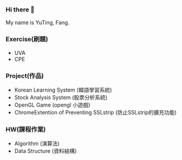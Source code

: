 ### Hi there 👋
My name is YuTing, Fang.   

### Exercise(刷題) 
* UVA
* CPE

### Project(作品)
* Korean Learning System (韓語學習系統)
* Stock Analysis System (股票分析系統)
* OpenGL Game (opengl 小遊戲)
* ChromeExtention of Preventing SSLstrip (防止SSLstrip的擴充功能)

### HW(課程作業)
* Algorithm (演算法)
* Data Structure (資料結構)

<!--
**YuTing-Fang1999/YuTing-Fang1999** is a ✨ _special_ ✨ repository because its `README.md` (this file) appears on your GitHub profile.

Here are some ideas to get you started:

- 🔭 I’m currently working on ...
- 🌱 I’m currently learning ...
- 👯 I’m looking to collaborate on ...
- 🤔 I’m looking for help with ...
- 💬 Ask me about ...
- 📫 How to reach me: ...
- 😄 Pronouns: ...
- ⚡ Fun fact: ...
-->
